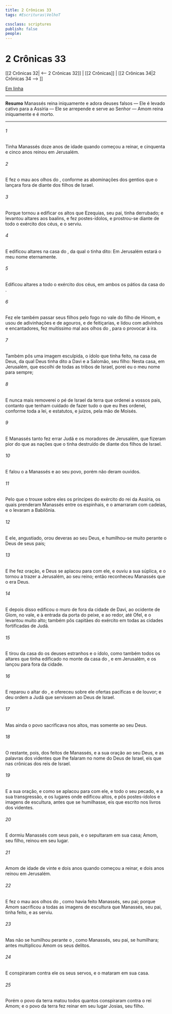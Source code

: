 ```yaml
---
title: 2 Crônicas 33
tags: #Escrituras\VelhoT

cssclass: scriptures
publish: false
people:
---
```


# 2 Crônicas 33
[[2 Crônicas 32| <-- 2 Crônicas 32]] | [[2 Crônicas]] | [[2 Crônicas 34|2 Crônicas 34 --> ]]

[Em linha](https://churchofjesuschrist.org/study/scriptures/ot/2-chr/33?lang=por)

---
__Resumo__
Manassés reina iniquamente e adora deuses falsos — Ele é levado cativo para a Assíria — Ele se arrepende e serve ao Senhor — Amom reina iniquamente e é morto.

---
###### 1 
Tinha Manassés doze anos de idade quando começou a reinar, e cinquenta e cinco anos reinou em Jerusalém.

###### 2 
E fez o  mau aos olhos do , conforme as abominações dos gentios que o  lançara fora de diante dos filhos de Israel.

###### 3 
Porque tornou a edificar os altos que Ezequias, seu pai, tinha derrubado; e levantou altares aos baalins, e fez postes-ídolos, e prostrou-se diante de todo o exército dos céus, e o serviu.

###### 4 
E edificou altares na casa do , da qual o  tinha dito: Em Jerusalém estará o meu nome eternamente.

###### 5 
Edificou altares a todo o exército dos céus, em ambos os pátios da casa do .

###### 6 
Fez ele também passar seus filhos pelo fogo no vale do filho de Hinom, e usou de adivinhações e de agouros, e de feitiçarias, e lidou com adivinhos e encantadores,  fez muitíssimo mal aos olhos do , para o provocar à ira.

###### 7 
Também pôs uma imagem esculpida, o ídolo que tinha feito, na casa de Deus, da qual Deus tinha dito a Davi e a Salomão, seu filho: Nesta casa, em Jerusalém, que escolhi de todas as tribos de Israel, porei eu o meu nome para sempre;

###### 8 
E nunca mais removerei o pé de Israel da terra que ordenei a vossos pais, contanto que tenham cuidado de fazer tudo o que eu lhes ordenei, conforme toda a lei, e estatutos, e juízos,  pela mão de Moisés.

###### 9 
E Manassés tanto fez errar Judá e os moradores de Jerusalém, que fizeram pior do que as nações que o  tinha destruído de diante dos filhos de Israel.

###### 10 
E falou o  a Manassés e ao seu povo, porém não deram ouvidos.

###### 11 
Pelo que o  trouxe sobre eles os príncipes do exército do rei da Assíria, os quais prenderam Manassés entre os espinhais, e o amarraram com cadeias, e o levaram a Babilônia.

###### 12 
E ele, angustiado, orou deveras ao  seu Deus, e humilhou-se muito perante o Deus de seus pais;

###### 13 
E lhe fez oração, e Deus se aplacou para com ele, e ouviu a sua súplica, e o tornou a trazer a Jerusalém, ao seu reino; então reconheceu Manassés que o  era Deus.

###### 14 
E depois disso edificou o muro de fora da cidade de Davi, ao ocidente de Giom, no vale, e à entrada da porta do peixe, e ao redor, até Ofel, e o levantou muito alto; também pôs capitães do exército em todas as cidades fortificadas de Judá.

###### 15 
E tirou da casa do  os deuses estranhos e o ídolo, como também todos os altares que tinha edificado no monte da casa do , e em Jerusalém, e os lançou para fora da cidade.

###### 16 
E reparou o altar do , e ofereceu sobre ele ofertas pacíficas e de louvor; e deu ordem a Judá que servissem ao  Deus de Israel.

###### 17 
Mas ainda o povo sacrificava nos altos, mas somente ao  seu Deus.

###### 18 
O restante, pois, dos feitos de Manassés, e a sua oração ao seu Deus, e as palavras dos videntes que lhe falaram no nome do  Deus de Israel, eis que  nas crônicas dos reis de Israel.

###### 19 
E a sua oração, e como  se aplacou para com ele, e todo o seu pecado, e a sua transgressão, e os lugares onde edificou altos, e pôs postes-ídolos e imagens de escultura, antes que se humilhasse, eis que  escrito nos livros dos videntes.

###### 20 
E dormiu Manassés com seus pais, e o sepultaram em sua casa; Amom, seu filho, reinou em seu lugar.

###### 21 
 Amom de idade de vinte e dois anos quando começou a reinar, e dois anos reinou em Jerusalém.

###### 22 
E fez o  mau aos olhos do , como havia feito Manassés, seu pai; porque Amom sacrificou a todas as imagens de escultura que Manassés, seu pai, tinha feito, e as serviu.

###### 23 
Mas não se humilhou perante o , como Manassés, seu pai, se humilhara; antes multiplicou Amom os seus delitos.

###### 24 
E conspiraram contra ele os seus servos, e o mataram em sua casa.

###### 25 
Porém o povo da terra matou todos quantos conspiraram contra o rei Amom; e o povo da terra fez reinar em seu lugar Josias, seu filho.

